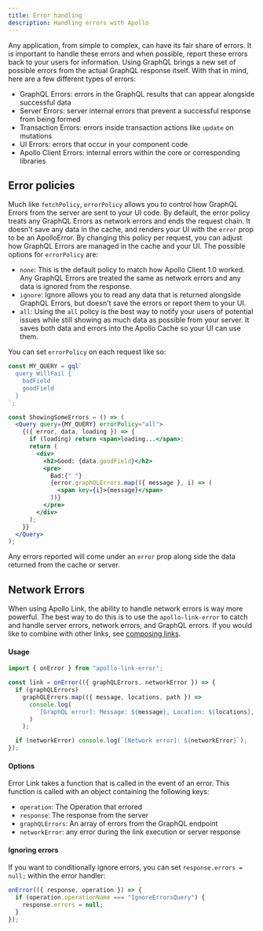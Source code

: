 ```yaml
---
title: Error handling
description: Handling errors with Apollo
---
```


Any application, from simple to complex, can have its fair share of errors. It is important to handle these errors and when possible, report these errors back to your users for information. Using GraphQL brings a new set of possible errors from the actual GraphQL response itself. With that in mind, here are a few different types of errors:

- GraphQL Errors: errors in the GraphQL results that can appear alongside successful data
- Server Errors: server internal errors that prevent a successful response from being formed
- Transaction Errors: errors inside transaction actions like `update` on mutations
- UI Errors: errors that occur in your component code
- Apollo Client Errors: internal errors within the core or corresponding libraries

## Error policies

Much like `fetchPolicy`, `errorPolicy` allows you to control how GraphQL Errors from the server are sent to your UI code. By default, the error policy treats any GraphQL Errors as network errors and ends the request chain. It doesn't save any data in the cache, and renders your UI with the `error` prop to be an ApolloError. By changing this policy per request, you can adjust how GraphQL Errors are managed in the cache and your UI. The possible options for `errorPolicy` are:

- `none`: This is the default policy to match how Apollo Client 1.0 worked. Any GraphQL Errors are treated the same as network errors and any data is ignored from the response.
- `ignore`: Ignore allows you to read any data that is returned alongside GraphQL Errors, but doesn't save the errors or report them to your UI.
- `all`: Using the `all` policy is the best way to notify your users of potential issues while still showing as much data as possible from your server. It saves both data and errors into the Apollo Cache so your UI can use them.

You can set `errorPolicy` on each request like so:

```jsx
const MY_QUERY = gql`
  query WillFail {
    badField
    goodField
  }
`;

const ShowingSomeErrors = () => (
  <Query query={MY_QUERY} errorPolicy="all">
    {({ error, data, loading }) => {
      if (loading) return <span>loading...</span>;
      return (
        <div>
          <h2>Good: {data.goodField}</h2>
          <pre>
            Bad:{" "}
            {error.graphQLErrors.map(({ message }, i) => (
              <span key={i}>{message}</span>
            ))}
          </pre>
        </div>
      );
    }}
  </Query>
);
```

Any errors reported will come under an `error` prop along side the data returned from the cache or server.

## Network Errors

When using Apollo Link, the ability to handle network errors is way more powerful. The best way to do this is to use the `apollo-link-error` to catch and handle server errors, network errors, and GraphQL errors. If you would like to combine with other links, see [composing links](https://www.apollographql.com/docs/link/composition).

#### Usage

```js
import { onError } from "apollo-link-error";

const link = onError(({ graphQLErrors, networkError }) => {
  if (graphQLErrors)
    graphQLErrors.map(({ message, locations, path }) =>
      console.log(
        `[GraphQL error]: Message: ${message}, Location: ${locations}, Path: ${path}`
      )
    );

  if (networkError) console.log(`[Network error]: ${networkError}`);
});
```

#### Options

Error Link takes a function that is called in the event of an error. This function is called with an object containing the following keys:

- `operation`: The Operation that errored
- `response`: The response from the server
- `graphQLErrors`: An array of errors from the GraphQL endpoint
- `networkError`: any error during the link execution or server response

#### Ignoring errors

If you want to conditionally ignore errors, you can set `response.errors = null;` within the error handler:

```js
onError(({ response, operation }) => {
  if (operation.operationName === "IgnoreErrorsQuery") {
    response.errors = null;
  }
});
```
